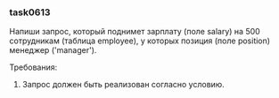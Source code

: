 
### task0613

Напиши запрос, который поднимет зарплату (поле salary) на 500 сотрудникам (таблица employee), у которых
позиция (поле position) менеджер (&#39;manager&#39;).


Требования:
1.	Запрос должен быть реализован согласно условию.


